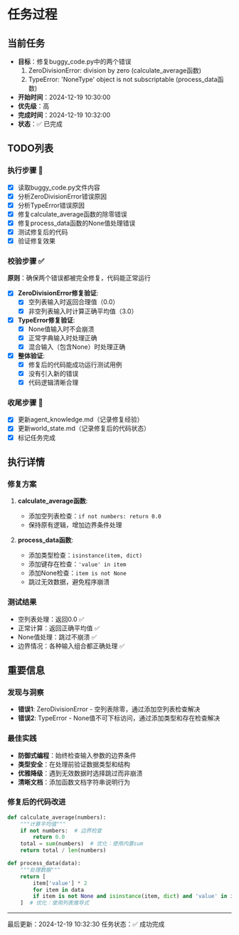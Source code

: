 # 任务过程

## 当前任务
- **目标**：修复buggy_code.py中的两个错误
  1. ZeroDivisionError: division by zero (calculate_average函数)
  2. TypeError: 'NoneType' object is not subscriptable (process_data函数)
- **开始时间**：2024-12-19 10:30:00
- **优先级**：高
- **完成时间**：2024-12-19 10:32:00
- **状态**：✅ 已完成

## TODO列表
### 执行步骤 🔄
- [x] 读取buggy_code.py文件内容
- [x] 分析ZeroDivisionError错误原因
- [x] 分析TypeError错误原因
- [x] 修复calculate_average函数的除零错误
- [x] 修复process_data函数的None值处理错误
- [x] 测试修复后的代码
- [x] 验证修复效果

### 校验步骤 ✅ 
**原则**：确保两个错误都被完全修复，代码能正常运行

- [x] **ZeroDivisionError修复验证**:
  - [x] 空列表输入时返回合理值（0.0）
  - [x] 非空列表输入时计算正确平均值（3.0）
  
- [x] **TypeError修复验证**:
  - [x] None值输入时不会崩溃
  - [x] 正常字典输入时处理正确
  - [x] 混合输入（包含None）时处理正确
  
- [x] **整体验证**:
  - [x] 修复后的代码能成功运行测试用例
  - [x] 没有引入新的错误
  - [x] 代码逻辑清晰合理

### 收尾步骤 📝
- [x] 更新agent_knowledge.md（记录修复经验）
- [x] 更新world_state.md（记录修复后的代码状态）
- [x] 标记任务完成

## 执行详情
### 修复方案
1. **calculate_average函数**:
   - 添加空列表检查：`if not numbers: return 0.0`
   - 保持原有逻辑，增加边界条件处理

2. **process_data函数**:
   - 添加类型检查：`isinstance(item, dict)`
   - 添加键存在检查：`'value' in item`
   - 添加None检查：`item is not None`
   - 跳过无效数据，避免程序崩溃

### 测试结果
- 空列表处理：返回0.0 ✅
- 正常计算：返回正确平均值 ✅
- None值处理：跳过不崩溃 ✅
- 边界情况：各种输入组合都正确处理 ✅

## 重要信息
### 发现与洞察
- **错误1**: ZeroDivisionError - 空列表除零，通过添加空列表检查解决
- **错误2**: TypeError - None值不可下标访问，通过添加类型和存在检查解决

### 最佳实践
- **防御式编程**：始终检查输入参数的边界条件
- **类型安全**：在处理前验证数据类型和结构
- **优雅降级**：遇到无效数据时选择跳过而非崩溃
- **清晰文档**：添加函数文档字符串说明行为

### 修复后的代码改进
```python
def calculate_average(numbers):
    """计算平均值"""
    if not numbers:  # 边界检查
        return 0.0
    total = sum(numbers)  # 优化：使用内置sum
    return total / len(numbers)

def process_data(data):
    """处理数据"""
    return [
        item['value'] * 2 
        for item in data 
        if item is not None and isinstance(item, dict) and 'value' in item
    ]  # 优化：使用列表推导式
```

---
最后更新：2024-12-19 10:32:30
任务状态：✅ 成功完成